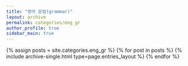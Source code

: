 ```yaml
---
title: "영어 문법(grammar)"
layout: archive
permalink: categories/eng_gr
author_profile: true
sidebar_main: true
---
```



{% assign posts = site.categories.eng_gr %}
{% for post in posts %} {% include archive-single.html type=page.entries_layout %} {% endfor %}
